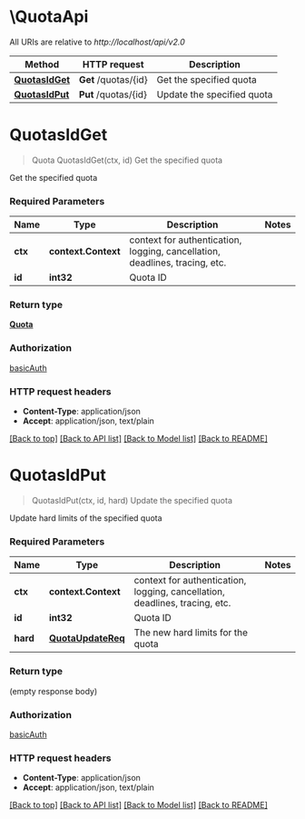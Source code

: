 # \QuotaApi

All URIs are relative to *http://localhost/api/v2.0*

Method | HTTP request | Description
------------- | ------------- | -------------
[**QuotasIdGet**](QuotaApi.md#QuotasIdGet) | **Get** /quotas/{id} | Get the specified quota
[**QuotasIdPut**](QuotaApi.md#QuotasIdPut) | **Put** /quotas/{id} | Update the specified quota


# **QuotasIdGet**
> Quota QuotasIdGet(ctx, id)
Get the specified quota

Get the specified quota

### Required Parameters

Name | Type | Description  | Notes
------------- | ------------- | ------------- | -------------
 **ctx** | **context.Context** | context for authentication, logging, cancellation, deadlines, tracing, etc.
  **id** | **int32**| Quota ID | 

### Return type

[**Quota**](Quota.md)

### Authorization

[basicAuth](../README.md#basicAuth)

### HTTP request headers

 - **Content-Type**: application/json
 - **Accept**: application/json, text/plain

[[Back to top]](#) [[Back to API list]](../README.md#documentation-for-api-endpoints) [[Back to Model list]](../README.md#documentation-for-models) [[Back to README]](../README.md)

# **QuotasIdPut**
> QuotasIdPut(ctx, id, hard)
Update the specified quota

Update hard limits of the specified quota

### Required Parameters

Name | Type | Description  | Notes
------------- | ------------- | ------------- | -------------
 **ctx** | **context.Context** | context for authentication, logging, cancellation, deadlines, tracing, etc.
  **id** | **int32**| Quota ID | 
  **hard** | [**QuotaUpdateReq**](QuotaUpdateReq.md)| The new hard limits for the quota | 

### Return type

 (empty response body)

### Authorization

[basicAuth](../README.md#basicAuth)

### HTTP request headers

 - **Content-Type**: application/json
 - **Accept**: application/json, text/plain

[[Back to top]](#) [[Back to API list]](../README.md#documentation-for-api-endpoints) [[Back to Model list]](../README.md#documentation-for-models) [[Back to README]](../README.md)

